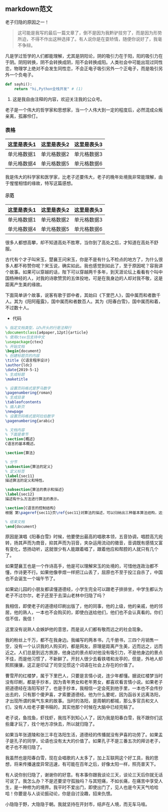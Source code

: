 
## markdown范文

老子归隐的原因之一！

> 这可能是我写的最后一篇文章了，倒不是因为我黔驴技穷了，而是因为形势所迫，不得不作出这种选择了。有人说你是在耍矫情，随便你说好了，我毫不争辩。

凡是学过哲学的人们都能理解，尤其是阴阳论，阴的吸引力在于阳，阳的吸引力在于阴。阴阳转换，阴不会转换成阴，阳不会转换成阳。人类社会中可能出现过同性恋，物理学上绝对不会发生同性恋，不会正电子吸引另外一个正电子，而是吸引另外一个负电子。

```python title='demo.py'
def sayhi():
    return "hi,Python全栈开发" # (1)
```

1. 这是我自由注释的内容，欢迎关注我的公众号。


老子是一个伟大的哲学家和思想家，当一个人伟大到一定的程度后，必然混成众叛亲离，孤寡伶仃。

### 表格

|这里是表头1|这里是表头2|这里是表头3|
|:-|:-:|-:|    
|单元格数据1|单元格数据2|单元格数据3|
|单元格数据4|单元格数据5|单元格数据6|

我是伟大的科学家和医学家，比老子还要伟大，老子的晚年处境我非常能理解，由于惺惺相惜的缘故，特写这篇感想。

#### 示范

| 这里是表头1 | 这里是表头2 | 这里是表头3 |
| :-- | :-:| -: |
| 单元格数据1 | 单元格数据2            | 单元格数据3            |
|单元格数据4|单元格数据5|单元格数据6|


很多人都想高攀，却不知道高处不胜寒，当你到了高处之后，才知道在高处不舒服。

古代有个才子叫宋玉，楚襄王问宋玉，你是不是有什么不检点的地方了，为什么很多人都不称赞你呢？宋玉说，确实如此。我也感觉到如此了，至于原因呢？容我讲个故事。如果可以穿越的话，陛下可以穿越两千多年，到天涯论坛上看看有个叫中国杨神经的人，对我的诗歌赞赏的五体投地，可是在我身边的人却对我不敬，这是距离产生美的缘故。

下面简单讲个故事，说客有歌于郢中者，其始曰《下里巴人》，国中属而和者数千人。其为《阳阿薤露》，国中属而和者数百人。其为《阳春白雪》，国中属而和着，不过数十人。

-  代码

```tex
% 指定文档类型，以%开头的行是注释行
\documentclass[a4paper,12pt]{article} 
% 使用ctex包支持中文
\usepackage{ctex}
% 开始文档
\begin{document}
% 创建标题页的内容
\title {C语言程序设计}
\author{ldc}
\date{2019-5-1}
% 生成标题
\maketitle

% 设置页码格式是罗马数字
\pagenumbering{roman}
% 生成目录
\tableofcontents
% 插入新页
\newpage
% 设置页码格式是阿拉伯数字
\pagenumbering{arabic}

% 文档内容
% 下面是章节
\section{概述}
C语言的基本概述。

\section{算法}

% 分节
\subsection{算法的定义}
% 定义标签
\label{sec11}
描述算法的定义和特性。

\subsection{算法的表示和描述}
\label{sec12}
描述有什么方法进行算法的表示。

\section{C语言的控制结构}
根据 第\pageref{sec11}页\ref{sec11}对算法的描述，可以归纳出三种基本算法结构，这些都有C语言的对应控制结构。

% 结束文档
\end{document}
```

原因是演唱《阳春白雪》时候，他要使出最高的唱歌本领，五音协调，唱腔高亢宛转，扬其声而为商音，抑其声而为羽音，夹杂运用流动的徵音，音调既有感情又富有变化，悠扬动听，这就很少有人能跟着唱了，跟着他应和帮腔的人就只有几个了。

如果楚襄王也是一个作诗高手，他是可以理解宋玉的处境的，可惜他连政治都不懂，作诗更不行。如果他像李煜一样把江山丢了，屈原也不至于投江自杀了，中国也不会诞生一个端午节了。

如果幼儿园的小朋友都读懂道德经，小学生完全可以跟老子排排坐，中学生都认为老子不过尔尔，老子还至于去深山老林中归隐了吗？

我相信，即使老子的道德经印刷出版了，他的同事，他的上级，他的亲戚，他的邻居，他的熟人，一本也不会购买的，即使白送给他们，他们也不会认真看的。你们信不信，我信！

这里没有说熟人会嫉妒他的意思，而是说人们都有敬而远之的社会现象。

我的粉丝上千万，都不在我身边。我编写的两本书，几千册书，三四个月销售一空，没有一个认识我的人购买的，都是网友。原理是距离产生美，近而远之，远而近之。人们总是到远方旅游，他身边的景点却对他没有吸引力，不是他身边的景点不佳，而是他习惯了，不新鲜了。开封人很少去看铁塔和龙亭的，但是，外地人却熙熙攘攘，这正是印证了司空见惯这个词语在社会上存在的价值了。

曹雪芹的红楼梦，属于下里巴人，只要是言情小说，连少年都懂。据说红楼梦当时没有印刷，都是手抄本，因为青年男女和老年男女，都喜欢看言情小说。如果老子把道德经在洛阳写好了，也是手抄本，我相信一定会死到他手里，一本也不会传抄出去的，只有那个傻尹喜，才索要道德经。他为什么要呢，因为函谷关远离洛阳，才出现所谓的紫气东来的故事。当时的洛阳，是周朝的都城，那么多官员和文人们，没有人给老子要书稿的，其实他那个时候在大脑中已经完稿了。

老子说，鱼找鱼，虾找虾，我找不到知心人了，因为我是阳春白雪，我不跟你们这些庸才玩了，找个地方凉快去，所以就归隐了。

如果当年张道陵和张三丰在洛阳生活，道德经的传播就没有尹喜的功劳了。如果孟子是孔子的同学，论语也没有太大的价值了。如果孔子不是三番五次的拜访老子，老子也不用归隐了。

我虽然也是阳春白雪，现在会唱歌的人太多了，加上互联网这个好工具，我的思想，将来传播速度异常迅速，有可能在百年之后，好像太阳一样，照亮普天下。

有人说你别归隐了，谢谢你的好意。有本事你跟我谈论三天，谈论三天后你就无话可说了。我怎么办？不是还要坚守孤独吗？与其短痛，不如长痛，在痛苦中享受人生，是一种修为的境界。我平时不爱出门，即使出门了，见人也是今天天气哈哈哈！你要是与人谈论振动论，你是自讨没趣，招来仇恨。

小隐隐于野，大隐隐于朝。我就坚持在开封市，结庐在人境，而无车马喧。

